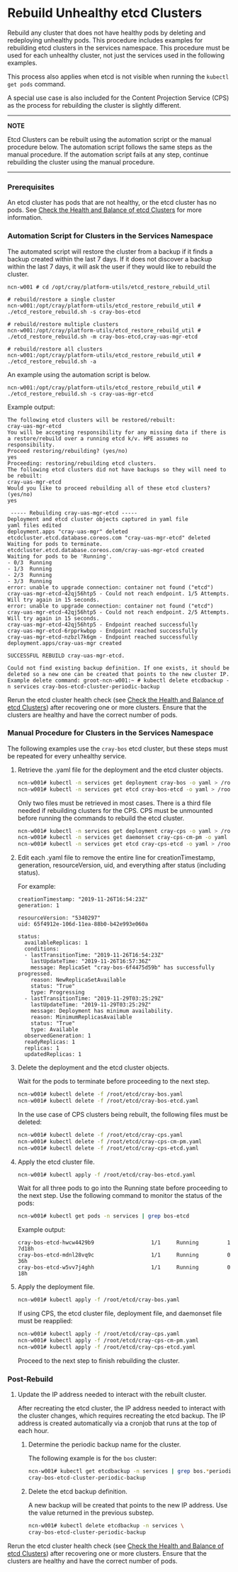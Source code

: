 # Rebuild Unhealthy etcd Clusters

Rebuild any cluster that does not have healthy pods by deleting and redeploying unhealthy pods. This procedure includes examples for rebuilding etcd clusters in the services namespace. This procedure must be used for each unhealthy cluster, not just the services used in the following examples.

This process also applies when etcd is not visible when running the `kubectl get pods` command.

A special use case is also included for the Content Projection Service \(CPS\) as the process for rebuilding the cluster is slightly different.

---
**NOTE**

Etcd Clusters can be rebuilt using the automation script or the manual procedure below. The automation script follows the same steps as the manual procedure. If the automation script fails at any step, continue rebuilding the cluster using the manual procedure.

---

### Prerequisites

An etcd cluster has pods that are not healthy, or the etcd cluster has no pods. See [Check the Health and Balance of etcd Clusters](Check_the_Health_and_Balance_of_etcd_Clusters.md) for more information.

### Automation Script for Clusters in the Services Namespace

The automated script will restore the cluster from a backup if it finds a backup created within the last 7 days. If it does not discover a backup within the last 7 days, it will ask the user if they would like to rebuild the cluster.

```
ncn-w001 # cd /opt/cray/platform-utils/etcd_restore_rebuild_util

# rebuild/restore a single cluster
ncn-w001:/opt/cray/platform-utils/etcd_restore_rebuild_util # ./etcd_restore_rebuild.sh -s cray-bos-etcd

# rebuild/restore multiple clusters
ncn-w001:/opt/cray/platform-utils/etcd_restore_rebuild_util # ./etcd_restore_rebuild.sh -m cray-bos-etcd,cray-uas-mgr-etcd

# rebuild/restore all clusters
ncn-w001:/opt/cray/platform-utils/etcd_restore_rebuild_util # ./etcd_restore_rebuild.sh -a
```

An example using the automation script is below.

```
ncn-w001:/opt/cray/platform-utils/etcd_restore_rebuild_util # ./etcd_restore_rebuild.sh -s cray-uas-mgr-etcd
```

Example output:

```
The following etcd clusters will be restored/rebuilt:
cray-uas-mgr-etcd
You will be accepting responsibility for any missing data if there is a restore/rebuild over a running etcd k/v. HPE assumes no responsibility.
Proceed restoring/rebuilding? (yes/no)
yes
Proceeding: restoring/rebuilding etcd clusters.
The following etcd clusters did not have backups so they will need to be rebuilt:
cray-uas-mgr-etcd
Would you like to proceed rebuilding all of these etcd clusters? (yes/no)
yes

 ----- Rebuilding cray-uas-mgr-etcd -----
Deployment and etcd cluster objects captured in yaml file
yaml files edited
deployment.apps "cray-uas-mgr" deleted
etcdcluster.etcd.database.coreos.com "cray-uas-mgr-etcd" deleted
Waiting for pods to terminate.
etcdcluster.etcd.database.coreos.com/cray-uas-mgr-etcd created
Waiting for pods to be 'Running'.
- 0/3  Running
- 1/3  Running
- 2/3  Running
- 3/3  Running
error: unable to upgrade connection: container not found ("etcd")
cray-uas-mgr-etcd-42qj56htp5 - Could not reach endpoint. 1/5 Attempts.   Will try again in 15 seconds.
error: unable to upgrade connection: container not found ("etcd")
cray-uas-mgr-etcd-42qj56htp5 - Could not reach endpoint. 2/5 Attempts.   Will try again in 15 seconds.
cray-uas-mgr-etcd-42qj56htp5 - Endpoint reached successfully
cray-uas-mgr-etcd-6rpprkwbpp - Endpoint reached successfully
cray-uas-mgr-etcd-nzbzl7k6gm - Endpoint reached successfully
deployment.apps/cray-uas-mgr created

SUCCESSFUL REBUILD cray-uas-mgr-etcd.

Could not find existing backup definition. If one exists, it should be deleted so a new one can be created that points to the new cluster IP.
Example delete command: groot-ncn-w001:~ # kubectl delete etcdbackup -n services cray-bos-etcd-cluster-periodic-backup
```

Rerun the etcd cluster health check \(see [Check the Health and Balance of etcd Clusters](Check_the_Health_and_Balance_of_etcd_Clusters.md)\) after recovering one or more clusters. Ensure that the clusters are healthy and have the correct number of pods.

### Manual Procedure for Clusters in the Services Namespace

The following examples use the `cray-bos` etcd cluster, but these steps must be repeated for every unhealthy service.

1.  Retrieve the .yaml file for the deployment and the etcd cluster objects.

    ```bash
    ncn-w001# kubectl -n services get deployment cray-bos -o yaml > /root/etcd/cray-bos.yaml
    ncn-w001# kubectl -n services get etcd cray-bos-etcd -o yaml > /root/etcd/cray-bos-etcd.yaml
    ```

    Only two files must be retrieved in most cases. There is a third file needed if rebuilding clusters for the CPS. CPS must be unmounted before running the commands to rebuild the etcd cluster.

    ```bash
    ncn-w001# kubectl -n services get deployment cray-cps -o yaml > /root/etcd/cray-cps.yaml
    ncn-w001# kubectl -n services get daemonset cray-cps-cm-pm -o yaml > /root/etcd/cray-cps-cm-pm.yaml
    ncn-w001# kubectl -n services get etcd cray-cps-etcd -o yaml > /root/etcd/cray-cps-etcd.yaml
    ```

2.  Edit each .yaml file to remove the entire line for creationTimestamp, generation, resourceVersion, uid, and everything after status \(including status\).

    For example:

    ```
    creationTimestamp: "2019-11-26T16:54:23Z"
    generation: 1

    resourceVersion: "5340297"
    uid: 65f4912e-106d-11ea-88b0-b42e993e060a

    status:
      availableReplicas: 1
      conditions:
      - lastTransitionTime: "2019-11-26T16:54:23Z"
        lastUpdateTime: "2019-11-26T16:57:36Z"
        message: ReplicaSet "cray-bos-6f4475d59b" has successfully progressed.
        reason: NewReplicaSetAvailable
        status: "True"
        type: Progressing
      - lastTransitionTime: "2019-11-29T03:25:29Z"
        lastUpdateTime: "2019-11-29T03:25:29Z"
        message: Deployment has minimum availability.
        reason: MinimumReplicasAvailable
        status: "True"
        type: Available
      observedGeneration: 1
      readyReplicas: 1
      replicas: 1
      updatedReplicas: 1
    ```

3.  Delete the deployment and the etcd cluster objects.

    Wait for the pods to terminate before proceeding to the next step.

    ```bash
    ncn-w001# kubectl delete -f /root/etcd/cray-bos.yaml
    ncn-w001# kubectl delete -f /root/etcd/cray-bos-etcd.yaml
    ```

    In the use case of CPS clusters being rebuilt, the following files must be deleted:

    ```bash
    ncn-w001# kubectl delete -f /root/etcd/cray-cps.yaml
    ncn-w001# kubectl delete -f /root/etcd/cray-cps-cm-pm.yaml
    ncn-w001# kubectl delete -f /root/etcd/cray-cps-etcd.yaml
    ```

4.  Apply the etcd cluster file.

    ```bash
    ncn-w001# kubectl apply -f /root/etcd/cray-bos-etcd.yaml
    ```

    Wait for all three pods to go into the Running state before proceeding to the next step. Use the following command to monitor the status of the pods:

    ```bash
    ncn-w001# kubectl get pods -n services | grep bos-etcd
    ```

    Example output:

    ```
    cray-bos-etcd-hwcw4429b9                  1/1     Running         1          7d18h
    cray-bos-etcd-mdnl28vq9c                  1/1     Running         0          36h
    cray-bos-etcd-w5vv7j4ghh                  1/1     Running         0          18h
    ```

5.  Apply the deployment file.

    ```bash
    ncn-w001# kubectl apply -f /root/etcd/cray-bos.yaml
    ```

    If using CPS, the etcd cluster file, deployment file, and daemonset file must be reapplied:

    ```bash
    ncn-w001# kubectl apply -f /root/etcd/cray-cps.yaml
    ncn-w001# kubectl apply -f /root/etcd/cray-cps-cm-pm.yaml
    ncn-w001# kubectl apply -f /root/etcd/cray-cps-etcd.yaml
    ```

    Proceed to the next step to finish rebuilding the cluster.

### Post-Rebuild

1.  Update the IP address needed to interact with the rebuilt cluster.

    After recreating the etcd cluster, the IP address needed to interact with the cluster changes, which requires recreating the etcd backup. The IP address is created automatically via a cronjob that runs at the top of each hour.

    1.  Determine the periodic backup name for the cluster.

        The following example is for the `bos` cluster:

        ```bash
        ncn-w001# kubectl get etcdbackup -n services | grep bos.*periodic
        cray-bos-etcd-cluster-periodic-backup
        ```

    2.  Delete the etcd backup definition.

        A new backup will be created that points to the new IP address. Use the value returned in the previous substep.

        ```bash
        ncn-w001# kubectl delete etcdbackup -n services \
        cray-bos-etcd-cluster-periodic-backup
        ```


Rerun the etcd cluster health check \(see [Check the Health and Balance of etcd Clusters](Check_the_Health_and_Balance_of_etcd_Clusters.md)\) after recovering one or more clusters. Ensure that the clusters are healthy and have the correct number of pods.

